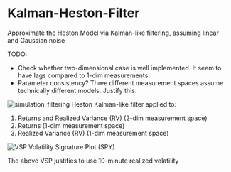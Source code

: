 # Kalman-Heston-Filter
Approximate the Heston Model via Kalman-like filtering, assuming linear and Gaussian noise 

TODO: 
* Check whether two-dimensional case is well implemented. It seem to have lags compared to 1-dim measurements.
* Parameter consistency? Three different measurement spaces assume technically different models. Justify this.

![simulation_filtering](https://github.com/user-attachments/assets/f273bbd4-67b8-40b2-af30-53c3feee9c45)
Heston Kalman-like filter applied to:
1. Returns and Realized Variance (RV) (2-dim measurement space)
2. Returns (1-dim measurement space)
3. Realized Variance (RV) (1-dim measurement space)

![VSP](https://github.com/user-attachments/assets/864d7a77-ca3f-4d2b-ba5e-3d90a126d6a4)
Volatility Signature Plot (SPY)

The above VSP justifies to use 10-minute realized volatility 
